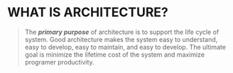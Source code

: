 # WHAT IS ARCHITECTURE?

> The _**primary purpose**_ of architecture is to support the life cycle of system. Good architecture makes the system easy to understand, easy to develop, easy to maintain, and easy to develop. The ultimate goal is minimize the lifetime cost of the system and maximize programer productivity. 
<!--stackedit_data:
eyJoaXN0b3J5IjpbODMzMjczMTUzXX0=
-->